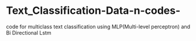 # Text_Classification-Data-n-codes-

code for multiclass text classification using MLP(Multi-level perceptron) and Bi Directional Lstm
